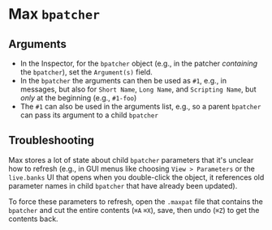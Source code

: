 # Max `bpatcher`

## Arguments

- In the Inspector, for the `bpatcher` object (e.g., in the patcher *containing* the `bpatcher`), set the `Argument(s)` field.
- In the `bpatcher` the arguments can then be used as `#1`, e.g., in messages, but also for `Short Name`, `Long Name`, and `Scripting Name`, but *only* at the beginning (e.g., `#1-foo`)
- The `#1` can also be used in the arguments list, e.g., so a parent `bpatcher` can pass its argument to a child `bpatcher`

## Troubleshooting

Max stores a lot of state about child `bpatcher` parameters that it's unclear how to refresh (e.g., in GUI menus like choosing `View > Parameters` or the `live.banks` UI that opens when you double-click the object, it references old parameter names in child `bpatcher` that have already been updated).

To force these parameters to refresh, open the `.maxpat` file that contains the `bpatcher` and cut the entire contents (`⌘A` `⌘X`), save, then undo (`⌘Z`) to get the contents back.
